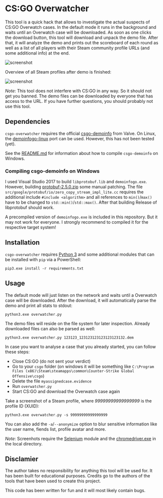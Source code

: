 # CS:GO Overwatcher

This tool is a quick hack that allows to investigate the actual suspects of CS:GO Overwatch cases. In the default mode it runs in the background and waits until an Overwatch case will be downloaded. As soon as one clicks the download button, this tool will download and unpack the demo file. After that, it will analyze the demo and prints out the scoreboard of each round as well as a list of all players with their Steam community profile URLs (and some additional info) at the end.

![screenshot](screenshot.png)

Overview of all Steam profiles after demo is finished:

![screenshot](screenshot-verdict.png)

*Note*: This tool does not interfere with CS:GO in any way. So it should not get you banned. The demo files can be downloaded by everyone that has access to the URL. If you have further questions, you should probably not use this tool.

## Dependencies

`csgo-overwatcher` requires the official [csgo-demoinfo](https://github.com/ValveSoftware/csgo-demoinfo) from Valve. On Linux, the [demoinfogo-linux](https://github.com/kaimallea/demoinfogo-linux) port can be used. However, this has not been tested (yet).

See the [README.md](https://github.com/ValveSoftware/csgo-demoinfo/blob/master/demoinfogo/README.md) for information about how to compile `csgo-demoinfo` on Windows.

### Compiling csgo-demoinfo on Windows

I used Visual Studio 2017 to build `libprotobuf.lib` and `demoinfogo.exe`. However, building [protobuf-2.5.0.zip](https://github.com/google/protobuf/releases/download/v2.5.0/protobuf-2.5.0.zip) some manual patching. The file `src/google/protobuf/io/zero_copy_stream_impl_lite.cc` requires the additional include `#include <algorithm>` and all references to `min()`/`max()` have to be changed to `std::min()`/`std::max()`. After that building Release of libprotobuf should work.

A precompiled version of `demoinfogo.exe` is included in this repository. But it may not work for everyone. I strongly recommend to compiled it for the respective target system!

## Installation

`csgo-overwatcher` requires [Python 3](https://python.org) and some additional modules that can be installed with `pip` via a PowerShell:

```
pip3.exe install -r requirements.txt
```

## Usage

The default mode will just listen on the network and waits until a Overwatch case will be downloaded. After the download, it will automatically parse the demo and print all stats to stdout:

```
python3.exe overwatcher.py
```

The demo files will reside on the file system for later inspection. Already downloaded files can also be parsed as well:

```
python3.exe overwatcher.py 123123_123123123123123123132.dem
```

In case you want to analyse a case that you already started, you can follow these steps:

* Close CS:GO (do not sent your verdict)
* Go to your `csgo` folder (on windows it will be something like `C:\Program Files (x86)\Steam\steamapps\common\Counter-Strike Global Offensive\csgo`)
* Delete the file `myassignedcase.evidence`
* Run `overwatcher.py`
* Start CS:GO and download the Overwatch case again

Take a screenshot of a Steam profile, where *99999999999999999* is the profile ID (XUID):

```
python3.exe overwatcher.py -s 99999999999999999
```

You can also add the `-a`/`--anonymize` option to blur sensitive information like the user name, fiends list, profile avatar and more.

*Note*: Screenhots require the [Selenium](https://www.seleniumhq.org/projects/webdriver/) module and the [chromedriver.exe](http://chromedriver.chromium.org/) in the local directory.

## Disclamier

The author takes no responsibility for anything this tool will be used for. It has been built for educational purposes. Credits go to the authors of the tools that have been used to create this project.

This code has been written for fun and it will most likely contain bugs.
